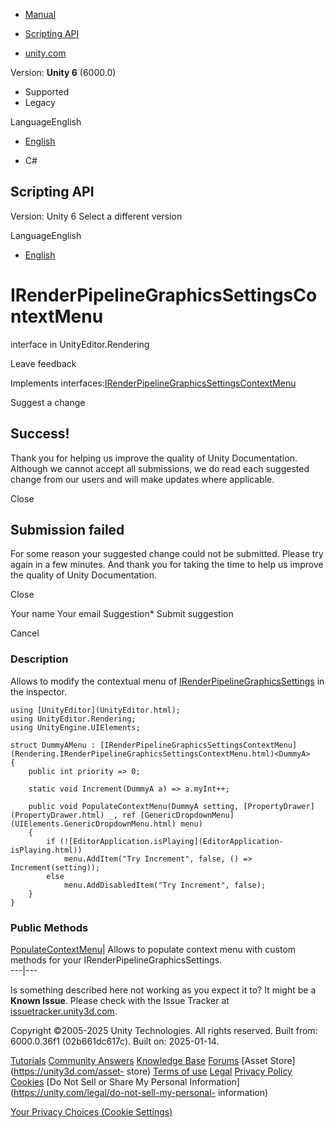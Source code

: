 [ ]()

  * [Manual](../Manual/index.html)
  * [Scripting API](../ScriptReference/index.html)

  * [unity.com](https://unity.com/)

Version: **Unity 6** (6000.0)

  * Supported
  * Legacy

LanguageEnglish

  * [English]()

  * C#

[ ](https://docs.unity3d.com)

## Scripting API

Version: Unity 6 Select a different version

LanguageEnglish

  * [English]()

# IRenderPipelineGraphicsSettingsContextMenu<T0>

interface in UnityEditor.Rendering

Leave feedback

  

Implements
interfaces:[IRenderPipelineGraphicsSettingsContextMenu](Rendering.IRenderPipelineGraphicsSettingsContextMenu.html)

Suggest a change

## Success!

Thank you for helping us improve the quality of Unity Documentation. Although
we cannot accept all submissions, we do read each suggested change from our
users and will make updates where applicable.

Close

## Submission failed

For some reason your suggested change could not be submitted. Please <a>try
again</a> in a few minutes. And thank you for taking the time to help us
improve the quality of Unity Documentation.

Close

Your name Your email Suggestion* Submit suggestion

Cancel

[ ]()

### Description

Allows to modify the contextual menu of
[IRenderPipelineGraphicsSettings](Rendering.IRenderPipelineGraphicsSettings.html)
in the inspector.

    
    
    using [UnityEditor](UnityEditor.html);
    using UnityEditor.Rendering;
    using UnityEngine.UIElements;  
      
    struct DummyAMenu : [IRenderPipelineGraphicsSettingsContextMenu](Rendering.IRenderPipelineGraphicsSettingsContextMenu.html)<DummyA>
    {
        public int priority => 0;  
      
        static void Increment(DummyA a) => a.myInt++;  
      
        public void PopulateContextMenu(DummyA setting, [PropertyDrawer](PropertyDrawer.html) _, ref [GenericDropdownMenu](UIElements.GenericDropdownMenu.html) menu)
        {
            if (![EditorApplication.isPlaying](EditorApplication-isPlaying.html))
                menu.AddItem("Try Increment", false, () => Increment(setting));
            else
                menu.AddDisabledItem("Try Increment", false);
        }
    }
    

### Public Methods

[PopulateContextMenu](Rendering.IRenderPipelineGraphicsSettingsContextMenu_1.PopulateContextMenu.html)|
Allows to populate context menu with custom methods for your
IRenderPipelineGraphicsSettings.  
---|---  
  
Is something described here not working as you expect it to? It might be a
**Known Issue**. Please check with the Issue Tracker at
[issuetracker.unity3d.com](https://issuetracker.unity3d.com).

Copyright ©2005-2025 Unity Technologies. All rights reserved. Built from:
6000.0.36f1 (02b661dc617c). Built on: 2025-01-14.

[Tutorials](https://unity3d.com/learn) [Community
Answers](https://answers.unity3d.com) [Knowledge
Base](https://support.unity3d.com/hc/en-us)
[Forums](https://forum.unity3d.com) [Asset Store](https://unity3d.com/asset-
store) [Terms of use](https://docs.unity3d.com/Manual/TermsOfUse.html)
[Legal](https://unity.com/legal) [Privacy
Policy](https://unity.com/legal/privacy-policy)
[Cookies](https://unity.com/legal/cookie-policy) [Do Not Sell or Share My
Personal Information](https://unity.com/legal/do-not-sell-my-personal-
information)

[Your Privacy Choices (Cookie Settings)](javascript:void\(0\);)

